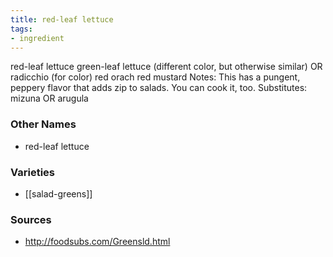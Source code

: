 ```yaml
---
title: red-leaf lettuce
tags:
- ingredient
---
```

red-leaf lettuce green-leaf lettuce (different color, but otherwise similar) OR radicchio (for color) red orach red mustard Notes: This has a pungent, peppery flavor that adds zip to salads. You can cook it, too. Substitutes: mizuna OR arugula

### Other Names

* red-leaf lettuce

### Varieties

* [[salad-greens]]

### Sources
* http://foodsubs.com/Greensld.html
